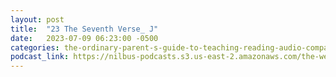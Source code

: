 ```yaml
---
layout: post
title:  "23 The Seventh Verse_ J"
date:   2023-07-09 06:23:00 -0500
categories: the-ordinary-parent-s-guide-to-teaching-reading-audio-companion-to-lessons-1-26
podcast_link: https://nilbus-podcasts.s3.us-east-2.amazonaws.com/the-well-trained-mind/The%20Ordinary%20Parent's%20Guide%20to%20Teaching%20Reading,%20audio%20companion%20to%20Lessons%201-26/23%20The%20Seventh%20Verse_%20J.mp3
---
```

